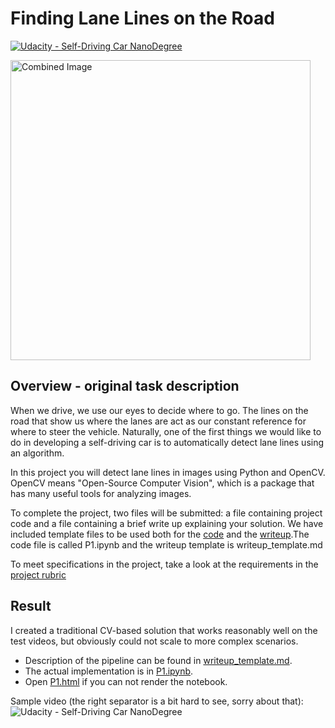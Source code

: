 # **Finding Lane Lines on the Road** 
[![Udacity - Self-Driving Car NanoDegree](https://s3.amazonaws.com/udacity-sdc/github/shield-carnd.svg)](http://www.udacity.com/drive)

<img src="examples/laneLines_thirdPass.jpg" width="480" alt="Combined Image" />

Overview - original task description
---

When we drive, we use our eyes to decide where to go.  The lines on the road that show us where the lanes are act as our constant reference for where to steer the vehicle.  Naturally, one of the first things we would like to do in developing a self-driving car is to automatically detect lane lines using an algorithm.

In this project you will detect lane lines in images using Python and OpenCV.  OpenCV means "Open-Source Computer Vision", which is a package that has many useful tools for analyzing images.  

To complete the project, two files will be submitted: a file containing project code and a file containing a brief write up explaining your solution. We have included template files to be used both for the [code](https://github.com/udacity/CarND-LaneLines-P1/blob/master/P1.ipynb) and the [writeup](https://github.com/udacity/CarND-LaneLines-P1/blob/master/writeup_template.md).The code file is called P1.ipynb and the writeup template is writeup_template.md 

To meet specifications in the project, take a look at the requirements in the [project rubric](https://review.udacity.com/#!/rubrics/322/view)


Result
---
I created a traditional CV-based solution that works reasonably well on the test videos, 
but obviously could not scale to more complex scenarios. 

- Description of the pipeline can be found in [writeup_template.md](writeup_template.md).
- The actual implementation is in [P1.ipynb](P1.ipynb#Actual-implementation---test-single-images).
- Open [P1.html](P1.html#Actual-implementation---test-single-images) if you can not render
the notebook.

Sample video (the right separator is a bit hard to see, sorry about that):
![Udacity - Self-Driving Car NanoDegree](test_videos_output/solidWhiteRight.gif)
